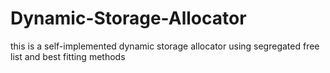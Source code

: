 # Dynamic-Storage-Allocator
this is a self-implemented dynamic storage allocator using segregated free list and best fitting methods
